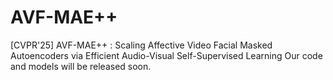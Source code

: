 # AVF-MAE++
[CVPR'25] AVF-MAE++ : Scaling Affective Video Facial Masked Autoencoders via Efficient Audio-Visual Self-Supervised Learning
Our code and models will be released soon.
